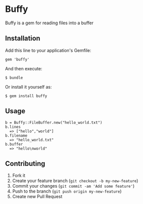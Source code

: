 # Buffy

Buffy is a gem for reading files into a buffer

## Installation

Add this line to your application's Gemfile:

    gem 'buffy'

And then execute:

    $ bundle

Or install it yourself as:

    $ gem install buffy

## Usage

    b = Buffy::FileBuffer.new("hello_world.txt")
    b.lines
      => ["hello","world"]
    b.filename
      => "hello_world.txt"
    b.buffer
      => "hello\nworld"

## Contributing

1. Fork it
2. Create your feature branch (`git checkout -b my-new-feature`)
3. Commit your changes (`git commit -am 'Add some feature'`)
4. Push to the branch (`git push origin my-new-feature`)
5. Create new Pull Request
